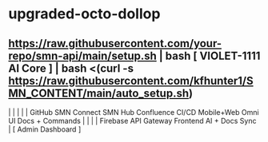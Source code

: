 # upgraded-octo-dollop
https://raw.githubusercontent.com/your-repo/smn-api/main/setup.sh | bash
[ VIOLET-1111 AI Core ]
                      |
bash <(curl -s https://raw.githubusercontent.com/kfhunter1/SMN_CONTENT/main/auto_setup.sh)
-------------------------------------------------
|       |               |              |        |
GitHub  SMN Connect     SMN Hub       Confluence
CI/CD     Mobile+Web      Omni UI       Docs + Commands
  |           |                |            |
 Firebase   API Gateway     Frontend     AI + Docs Sync
                      |
              [ Admin Dashboard ]